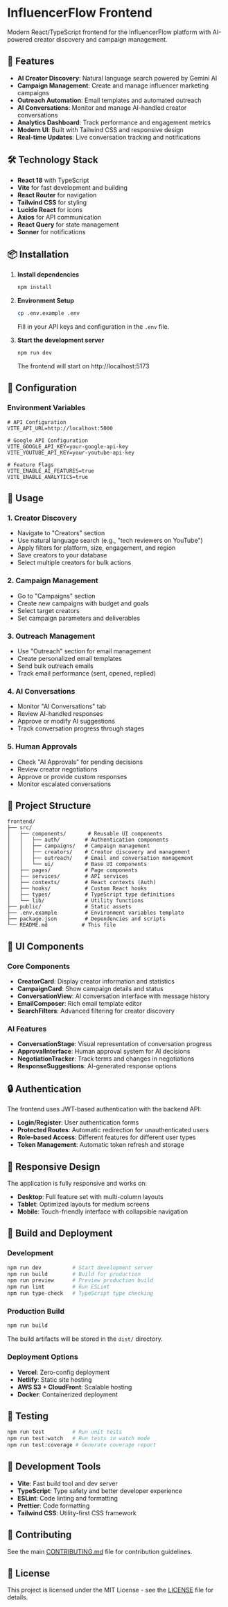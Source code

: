 # InfluencerFlow Frontend

Modern React/TypeScript frontend for the InfluencerFlow platform with AI-powered creator discovery and campaign management.

## 🚀 Features

- **AI Creator Discovery**: Natural language search powered by Gemini AI
- **Campaign Management**: Create and manage influencer marketing campaigns
- **Outreach Automation**: Email templates and automated outreach
- **AI Conversations**: Monitor and manage AI-handled creator conversations
- **Analytics Dashboard**: Track performance and engagement metrics
- **Modern UI**: Built with Tailwind CSS and responsive design
- **Real-time Updates**: Live conversation tracking and notifications

## 🛠️ Technology Stack

- **React 18** with TypeScript
- **Vite** for fast development and building
- **React Router** for navigation
- **Tailwind CSS** for styling
- **Lucide React** for icons
- **Axios** for API communication
- **React Query** for state management
- **Sonner** for notifications

## 📦 Installation

1. **Install dependencies**
   ```bash
   npm install
   ```

2. **Environment Setup**
   ```bash
   cp .env.example .env
   ```
   
   Fill in your API keys and configuration in the `.env` file.

3. **Start the development server**
   ```bash
   npm run dev
   ```

   The frontend will start on http://localhost:5173

## 🔧 Configuration

### Environment Variables

```env
# API Configuration
VITE_API_URL=http://localhost:5000

# Google API Configuration
VITE_GOOGLE_API_KEY=your-google-api-key
VITE_YOUTUBE_API_KEY=your-youtube-api-key

# Feature Flags
VITE_ENABLE_AI_FEATURES=true
VITE_ENABLE_ANALYTICS=true
```

## 🎯 Usage

### 1. Creator Discovery
- Navigate to "Creators" section
- Use natural language search (e.g., "tech reviewers on YouTube")
- Apply filters for platform, size, engagement, and region
- Save creators to your database
- Select multiple creators for bulk actions

### 2. Campaign Management
- Go to "Campaigns" section
- Create new campaigns with budget and goals
- Select target creators
- Set campaign parameters and deliverables

### 3. Outreach Management
- Use "Outreach" section for email management
- Create personalized email templates
- Send bulk outreach emails
- Track email performance (sent, opened, replied)

### 4. AI Conversations
- Monitor "AI Conversations" tab
- Review AI-handled responses
- Approve or modify AI suggestions
- Track conversation progress through stages

### 5. Human Approvals
- Check "AI Approvals" for pending decisions
- Review creator negotiations
- Approve or provide custom responses
- Monitor escalated conversations

## 📁 Project Structure

```
frontend/
├── src/
│   ├── components/       # Reusable UI components
│   │   ├── auth/        # Authentication components
│   │   ├── campaigns/   # Campaign management
│   │   ├── creators/    # Creator discovery and management
│   │   ├── outreach/    # Email and conversation management
│   │   └── ui/          # Base UI components
│   ├── pages/           # Page components
│   ├── services/        # API services
│   ├── contexts/        # React contexts (Auth)
│   ├── hooks/           # Custom React hooks
│   ├── types/           # TypeScript type definitions
│   └── lib/             # Utility functions
├── public/              # Static assets
├── .env.example         # Environment variables template
├── package.json         # Dependencies and scripts
└── README.md           # This file
```

## 🎨 UI Components

### Core Components
- **CreatorCard**: Display creator information and statistics
- **CampaignCard**: Show campaign details and status
- **ConversationView**: AI conversation interface with message history
- **EmailComposer**: Rich email template editor
- **SearchFilters**: Advanced filtering for creator discovery

### AI Features
- **ConversationStage**: Visual representation of conversation progress
- **ApprovalInterface**: Human approval system for AI decisions
- **NegotiationTracker**: Track terms and changes in negotiations
- **ResponseSuggestions**: AI-generated response options

## 🔒 Authentication

The frontend uses JWT-based authentication with the backend API:

- **Login/Register**: User authentication forms
- **Protected Routes**: Automatic redirection for unauthenticated users
- **Role-based Access**: Different features for different user types
- **Token Management**: Automatic token refresh and storage

## 📱 Responsive Design

The application is fully responsive and works on:
- **Desktop**: Full feature set with multi-column layouts
- **Tablet**: Optimized layouts for medium screens
- **Mobile**: Touch-friendly interface with collapsible navigation

## 🚀 Build and Deployment

### Development
```bash
npm run dev          # Start development server
npm run build        # Build for production
npm run preview      # Preview production build
npm run lint         # Run ESLint
npm run type-check   # TypeScript type checking
```

### Production Build
```bash
npm run build
```

The build artifacts will be stored in the `dist/` directory.

### Deployment Options
- **Vercel**: Zero-config deployment
- **Netlify**: Static site hosting
- **AWS S3 + CloudFront**: Scalable hosting
- **Docker**: Containerized deployment

## 🧪 Testing

```bash
npm run test         # Run unit tests
npm run test:watch   # Run tests in watch mode
npm run test:coverage # Generate coverage report
```

## 🔧 Development Tools

- **Vite**: Fast build tool and dev server
- **TypeScript**: Type safety and better developer experience
- **ESLint**: Code linting and formatting
- **Prettier**: Code formatting
- **Tailwind CSS**: Utility-first CSS framework

## 🤝 Contributing

See the main [CONTRIBUTING.md](../CONTRIBUTING.md) file for contribution guidelines.

## 📝 License

This project is licensed under the MIT License - see the [LICENSE](../LICENSE) file for details.
